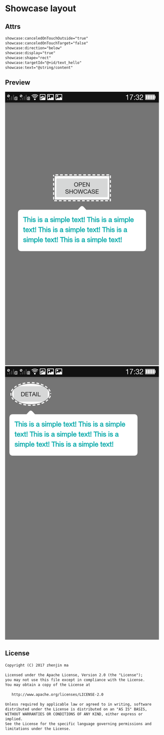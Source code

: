 # Showcase layout

## Attrs

    showcase:canceledOnTouchOutside="true"
    showcase:canceledOnTouchTarget="false"
    showcase:direction="below"
    showcase:display="true"
    showcase:shape="rect"
    showcase:targetId="@+id/text_hello"
    showcase:text="@string/content"

## Preview
![Demo](https://raw.githubusercontent.com/ms03001620/ShowcaseLayoutTest/dabad7ab99204a06284fa3095ac449d3ee7ae132/app/doc/device-2017-03-09-173234.png)
![Demo](https://raw.githubusercontent.com/ms03001620/ShowcaseLayoutTest/dabad7ab99204a06284fa3095ac449d3ee7ae132/app/doc/device-2017-03-09-173300.png)

## License

    Copyright (C) 2017 zhenjin ma

    Licensed under the Apache License, Version 2.0 (the "License");
    you may not use this file except in compliance with the License.
    You may obtain a copy of the License at

       http://www.apache.org/licenses/LICENSE-2.0

    Unless required by applicable law or agreed to in writing, software
    distributed under the License is distributed on an "AS IS" BASIS,
    WITHOUT WARRANTIES OR CONDITIONS OF ANY KIND, either express or implied.
    See the License for the specific language governing permissions and
    limitations under the License.
